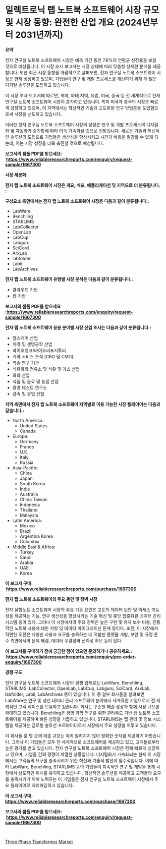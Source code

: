 <p><h1>일렉트로닉 랩 노트북 소프트웨어 시장 규모 및 시장 동향: 완전한 산업 개요 (2024년부터 2031년까지)</h1></p><p><strong>요약</strong></p>
<p><p>전자 연구실 노트북 소프트웨어 시장은 예측 기간 동안 7.8%의 연평균 성장률을 보일 것으로 예상됩니다. 이 시장 조사 보고서는 시장 상태에 따라 맞춤형 상세한 분석을 제공합니다. 또한 최근 시장 동향을 개괄적으로 살펴보면, 전자 연구실 노트북 소프트웨어 시장은 현재 성장하고 있으며, 기업들이 연구 및 개발 프로세스를 개선하기 위해 더 많은 디지털 솔루션을 도입하고 있습니다.</p><p>이 시장 조사 보고서에 따르면, 북미, 아태 지역, 유럽, 미국, 중국 등 전 세계적으로 전자 연구실 노트북 소프트웨어 시장이 증가하고 있습니다. 특히 미국과 중국의 시장은 빠르게 성장하고 있으며, 이 지역에서는 혁신적인 기술과 고도화된 연구 방법론을 도입함으로써 시장을 선도하고 있습니다.</p><p>이러한 전자 연구실 노트북 소프트웨어 시장의 성장은 연구 및 개발 프로세스의 디지털화 및 자동화가 증가함에 따라 더욱 가속화될 것으로 전망됩니다. 새로운 기술과 혁신적인 솔루션의 도입으로 기업들은 생산성을 향상시키고 시간과 비용을 절감할 수 있게 되는데, 이는 시장 성장을 더욱 촉진할 것으로 예상됩니다.</p></p>
<p><strong>보고서의 샘플 PDF를 받으세요: &nbsp;<a href="https://www.reliableresearchreports.com/enquiry/request-sample/1667300">https://www.reliableresearchreports.com/enquiry/request-sample/1667300</a></strong></p>
<p><strong>시장 세분화:</strong></p>
<p><strong> 전자 랩 노트북 소프트웨어 시장은 개요, 배포, 애플리케이션 및 지역으로 더 분류됩니다. :</strong></p>
<p><strong>구성요소 측면에서는 전자 랩 노트북 소프트웨어 시장은 다음과 같이 분류됩니다.:</strong></p>
<p><ul><li>LabWare</li><li>Benchling</li><li>STARLIMS</li><li>LabCollector</li><li>OpenLab</li><li>LabCup</li><li>Labguru</li><li>SciCord</li><li>ArxLab</li><li>labfolder</li><li>Labii</li><li>LabArchives</li></ul></p>
<p><strong> 전자 랩 노트북 소프트웨어 유형별 시장 분석은 다음과 같이 분류됩니다.:</strong></p>
<p><ul><li>클라우드 기반</li><li>웹 기반</li></ul></p>
<p><strong>보고서의 샘플 PDF를 받으세요 :<a href="https://www.reliableresearchreports.com/enquiry/request-sample/1667300">https://www.reliableresearchreports.com/enquiry/request-sample/1667300</a></strong></p>
<p><strong> 전자 랩 노트북 소프트웨어 응용 분야별 시장 산업 조사는 다음과 같이 분류됩니다.:</strong></p>
<p><ul><li>헬스케어 산업</li><li>제약 및 생명공학 산업</li><li>바이오뱅크/바이오리포지토리</li><li>계약 서비스 조직 (CRO 및 CMO)</li><li>학술 연구 기관</li><li>석유화학 정유소 및 석유 및 가스 산업</li><li>화학 산업</li><li>식품 및 음료 및 농업 산업</li><li>환경 테스트 연구소</li><li>금속 및 광업 산업</li></ul></p>
<p><strong>지역 측면에서 전자 랩 노트북 소프트웨어 지역별로 이용 가능한 시장 플레이어는 다음과 같습니다.:</strong></p>
<p><ul>
    <li>
        North America:
        <ul>
            <li>United States</li>
            <li>Canada</li>
        </ul>
    </li>
    <li>
        Europe:
        <ul>
            <li>Germany</li>
            <li>France</li>
            <li>U.K.</li>
            <li>Italy</li>
            <li>Russia</li>
        </ul>
    </li>
    <li>
        Asia-Pacific:
        <ul>
            <li>China</li>
            <li>Japan</li>
            <li>South Korea</li>
            <li>India</li>
            <li>Australia</li>
            <li>China Taiwan</li>
            <li>Indonesia</li>
            <li>Thailand</li>
            <li>Malaysia</li>
        </ul>
    </li>
    <li>
        Latin America:
        <ul>
            <li>Mexico</li>
            <li>Brazil</li>
            <li>Argentina Korea</li>
            <li>Colombia</li>
        </ul>
    </li>
    <li>
        Middle East & Africa:
        <ul>
            <li>Turkey</li>
            <li>Saudi</li>
            <li>Arabia</li>
            <li>UAE</li>
            <li>Korea</li>
        </ul>
    </li>
    </ul></p>
<p><strong>이 보고서 구매: &nbsp;<a href="https://www.reliableresearchreports.com/purchase/1667300">https://www.reliableresearchreports.com/purchase/1667300</a></strong></p>
<p><strong>전자 랩 노트북 소프트웨어의 주요 동인 및 장벽 시장</strong></p>
<p><p>전자 실험노트 소프트웨어 시장의 주요 기동 요인은 고도의 데이터 보안 및 액세스 가능성을 제공하는 기능, 연구 생산성을 향상시키는 기술 혁신 및 중앙 집중화된 데이터 관리 시스템 등이 있다. 그러나 이 시장에서의 주요 장벽은 높은 구현 및 유지 보수 비용, 전통적인 노트북 사용에 대한 저항 및 데이터 마이그레이션 문제 등이다. 또한, 이 시장에서 직면한 도전은 다양한 사용자 요구를 충족하는 데 적합한 플랫폼 개발, 보안 및 규정 준수 측면에서의 문제 해결, 데이터 무결성과 신뢰성 확보 등이 있다.</p></p>
<p><strong>이 보고서를 구매하기 전에 궁금한 점이 있으면 문의하거나 공유하세요.: &nbsp;<a href="https://www.reliableresearchreports.com/enquiry/pre-order-enquiry/1667300">https://www.reliableresearchreports.com/enquiry/pre-order-enquiry/1667300</a></strong></p>
<p><strong>경쟁 구도</strong></p>
<p><p>전자 연구실 노트북 소프트웨어 시장의 경쟁 업체로는 LabWare, Benchling, STARLIMS, LabCollector, OpenLab, LabCup, Labguru, SciCord, ArxLab, labfolder, Labii, LabArchives 등이 있습니다. 이 중 일부 회사들을 살펴보면 LabWare는 연구 및 생산 데이터 관리 소프트웨어 분야에서 세계적인 기업으로서 전 세계적인 고객 베이스를 보유하고 있습니다. 회사는 꾸준한 매출 성장과 함께 시장 규모를 확대하고 있습니다. Benchling은 생명 과학 연구를 위한 클라우드 기반 랩 노트북 소프트웨어를 제공하며 빠른 성장을 거듭하고 있습니다. STARLIMS는 랩 관리 및 정보 시스템을 제공하는 글로벌 솔루션 프로바이더로서 시장에서 주요 성장을 이루고 있습니다. </p><p>이 회사들 중 몇 곳의 매출 규모는 미리 알려지지 않아 정확한 숫자를 제공하기 어렵습니다. 그러나 이 기업들은 모두 전 세계적으로 소프트웨어를 제공하고 있고, 고객들로부터 높은 평가를 받고 있습니다. 전자 연구실 노트북 소프트웨어 시장은 현재 빠르게 성장하고 있으며, 기업들 간의 경쟁이 치열한 상황입니다. 디지털화가 가속화되는 현재 이 시장에서는 고객들의 요구를 충족시키기 위한 혁신과 기술적 발전이 필수적입니다. 이에 따라 LabWare, Benchling, STARLIMS 등의 기업들이 지속적인 연구 및 개발을 통해 시장에서 선도적인 위치를 유지하고 있습니다. 혁신적인 솔루션을 제공하고 고객들의 요구를 충족시키기 위해 노력하는 이 기업들은 전자 연구실 노트북 소프트웨어 시장에서 주요 플레이어로 자리매김하고 있습니다.</p></p>
<p><strong>이 보고서 구매: &nbsp; <a href="https://www.reliableresearchreports.com/purchase/1667300">https://www.reliableresearchreports.com/purchase/1667300</a></strong></p>
<p><strong>보고서의 샘플 PDF를 받으세요: &nbsp;<a href="https://www.reliableresearchreports.com/enquiry/request-sample/1667300">https://www.reliableresearchreports.com/enquiry/request-sample/1667300</a></strong><strong></strong></p>
<p>&nbsp;</p>
<p><p><a href="https://github.com/PeterParrish5/Market-Research-Report-List-4/blob/main/three-phase-transformer-market.md">Three Phase Transformer Market</a></p></p>